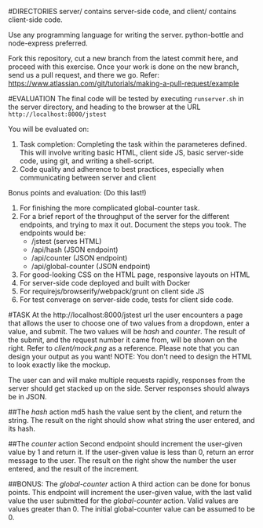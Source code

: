 #DIRECTORIES
server/ contains server-side code, and client/ contains client-side code.

Use any programming language for writing the server. 
python-bottle and node-express preferred.

Fork this repository, cut a new branch from the latest commit here, 
and proceed with this exercise.  Once your work is done on the new branch, 
send us a pull request, and there we go.
Refer: https://www.atlassian.com/git/tutorials/making-a-pull-request/example

#EVALUATION
The final code will be tested by executing ``runserver.sh`` in the 
server directory, and heading to the browser at the URL 
``http://localhost:8000/jstest``

You will be evaluated on:

1. Task completion: Completing the task within the parameteres defined. This will involve 
   writing basic HTML, client side JS, basic server-side code, using git, 
   and writing a shell-script.
2. Code quality and adherence to best practices, especially when communicating
   between server and client

Bonus points and evaluation: (Do this last!)

1. For finishing the more complicated global-counter task.
2. For a brief report of the throughput of the server for the 
   different endpoints, and trying to max it out. Document the steps you took. 
   The endpoints would be:
    - /jstest (serves HTML)
    - /api/hash (JSON endpoint)
    - /api/counter (JSON endpoint)
    - /api/global-counter (JSON endpoint)
3. For good-looking CSS on the HTML page, responsive layouts on 
   HTML
4. For server-side code deployed and built with Docker 
5. For requirejs/browserify/webpack/grunt on client side JS 
6. For test converage on server-side code, tests for client side code. 

#TASK
At the http://localhost:8000/jstest url the user encounters a page that allows 
the user to choose one of two values from a dropdown, enter a value, and 
submit. The two values will be *hash* and *counter*. The result of the submit,
and the request number it came from, will be shown on the right. 
Refer to _client/mock.png_ as a reference. Please note that you can design your
output as you want! 
NOTE: You don't need to design the HTML to look exactly like the mockup.

The user can and will make multiple requests rapidly, responses from the 
server should get stacked up on the side.
Server responses should always be in JSON.

##The *hash* action
md5 hash the value sent by the client, and return the string.
The result on the right should show what string the user entered, and its
hash.

##The *counter* action
Second endpoint should increment the user-given value by 1 and return it.
If the user-given value is less than 0, return an error message to the user.
The result on the right show the number the user entered, and the result of
the increment.

##BONUS: The *global-counter* action
A third action can be done for bonus points.
This endpoint will increment the user-given value, with the last valid value 
the user submitted for the *global-counter* action. Valid values are values 
greater than 0. The initial global-counter value can be assumed to be 0.